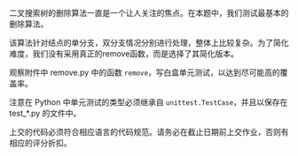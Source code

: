 二叉搜索树的删除算法一直是一个让人关注的焦点。在本题中，我们测试最基本的删除算法。

该算法针对结点的单分支，双分支情况分别进行处理，整体上比较复杂。为了简化难度，我们没有采用真正的remove函数，而是选择了其简化版本。

观察附件中 remove.py 中的函数 <code>remove</code>，写白盒单元测试，以达到尽可能高的覆盖率。

注意在 Python 中单元测试的类型必须继承自 <code>unittest.TestCase</code>，并且以保存在 test_*.py 的文件中。

上交的代码必须符合相应语言的代码规范。请务必在截止日期前上交作业，否则有相应的评分折扣。
